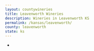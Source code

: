 ```yaml
---
layout: countywineries
title: Leavenworth Wineries
description: Wineries in Leavenworth KS
permalink: /kansas/leavenworth/
county: leavenworth
state: ks
---
```

-
